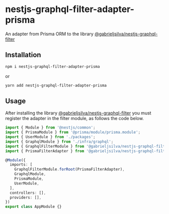 # nestjs-graphql-filter-adapter-prisma

An adapter from Prisma ORM to the library [@gabrieljsilva/nestjs-graphql-filter](https://www.npmjs.com/package/@gabrieljsilva/nestjs-graphql-filter)
## Installation

```bash
npm i nestjs-graphql-filter-adapter-prisma
```
or
```bash
yarn add nestjs-graphql-filter-adapter-prisma
```

## Usage
After installing the library [@gabrieljsilva/nestjs-graphql-filter](https://www.npmjs.com/package/@gabrieljsilva/nestjs-graphql-filter)
you must register the adapter in the filter module, as follows the code below.

```typescript
import { Module } from '@nestjs/common';
import { PrismaModule } from '@prisma/module/prisma.module';
import { UserModule } from './packages';
import { GraphqlModule } from './infra/graphql';
import { GraphqlFilterModule } from '@gabrieljsilva/nestjs-graphql-filter';
import { PrismaFilterAdapter } from '@gabrieljsilva/nestjs-graphql-filter-adapter-prisma';

@Module({
  imports: [
    GraphqlFilterModule.forRoot(PrismaFilterAdapter),
    GraphqlModule,
    PrismaModule,
    UserModule,
  ],
  controllers: [],
  providers: [],
})
export class AppModule {}

```